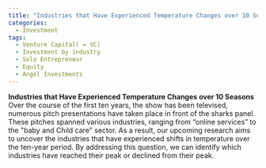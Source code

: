 ```yaml
---
title: "Industries that Have Experienced Temperature Changes over 10 Seasons"
categories:
  - Investment
tags:
  - Venture Capital( = VC)
  - Investment by industry
  - Solo Entrepreneur
  - Equity
  - Angel Investments
---
```



**Industries that Have Experienced Temperature Changes over 10 Seasons**
Over the course of the first ten years, the show has been televised, numerous pitch presentations have taken place in front of the sharks panel. These pitches spanned various industries, ranging from “online services” to the "baby and Child care" sector. As a result, our upcoming research aims to uncover the industries that have experienced shifts in temperature over the ten-year period. By addressing this question, we can identify which industries have reached their peak or declined from their peak.